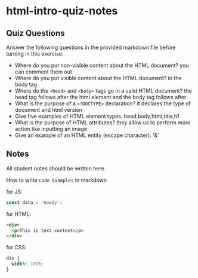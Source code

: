 # html-intro-quiz-notes

## Quiz Questions

Answer the following questions in the provided markdown file before turning in this exercise:

- Where do you put non-visible content about the HTML document?
  you can comment them out
- Where do you put visible content about the HTML document?
  in the body tag
- Where do the `<head>` and `<body>` tags go in a valid HTML document?
  the head tag follows after the html element and the body tag follows after
- What is the purpose of a `<!DOCTYPE>` declaration?
  it declares the type of document and html version
- Give five examples of HTML element types.
  head,body,html,title,h1
- What is the purpose of HTML attributes?
  they allow us to perform more action like inputting an image
- Give an example of an HTML entity (escape character).
  '&amp;'

## Notes

All student notes should be written here.

How to write `Code Examples` in markdown

for JS:

```js
const data = 'Howdy';
```

for HTML:

```html
<div>
  <p>This is text content</p>
</div>
```

for CSS:

```css
div {
  width: 100%;
}
```
